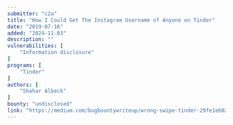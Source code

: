 ```yaml
---
submitter: "c2a"
title: "How I Could Get The Instagram Username of Anyone on Tinder"
date: "2019-07-16"
added: "2024-11-03"
description: ""
vulnerabilities: [
    "Information disclosure"
]
programs: [
    "Tinder"
]
authors: [
    "Shahar Albeck"
]
bounty: "undisclosed"
link: "https://medium.com/bugbountywriteup/wrong-swipe-tinder-29fe1eb0203c"
---
```




